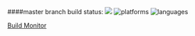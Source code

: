 ####master branch build status: 
![](https://travis-ci.org/vantanllc/TinyAgainstTheGiants.svg?branch=production-release)
![platforms](https://img.shields.io/badge/platforms-iOS-blue.svg)
![languages](https://img.shields.io/badge/languages-Swift-blue.svg)

[Build Monitor](https://travis-ci.org/vantanllc/TinyAgainstTheGiants)
